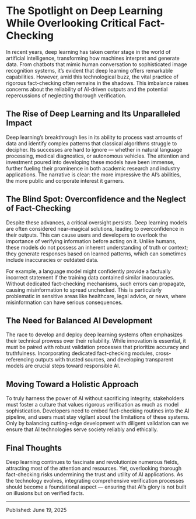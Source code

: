 # The Spotlight on Deep Learning While Overlooking Critical Fact-Checking

In recent years, deep learning has taken center stage in the world of artificial intelligence, transforming how machines interpret and generate data. From chatbots that mimic human conversation to sophisticated image recognition systems, it’s evident that deep learning offers remarkable capabilities. However, amid this technological buzz, the vital practice of rigorous fact-checking often remains in the shadows. This imbalance raises concerns about the reliability of AI-driven outputs and the potential repercussions of neglecting thorough verification.

## The Rise of Deep Learning and Its Unparalleled Impact

Deep learning’s breakthrough lies in its ability to process vast amounts of data and identify complex patterns that classical algorithms struggle to decipher. Its successes are hard to ignore — whether in natural language processing, medical diagnostics, or autonomous vehicles. The attention and investment poured into developing these models have been immense, further fueling their prominence in both academic research and industry applications. The narrative is clear: the more impressive the AI’s abilities, the more public and corporate interest it garners.

## The Blind Spot: Overconfidence and the Neglect of Fact-Checking

Despite these advances, a critical oversight persists. Deep learning models are often considered near-magical solutions, leading to overconfidence in their outputs. This can cause users and developers to overlook the importance of verifying information before acting on it. Unlike humans, these models do not possess an inherent understanding of truth or context; they generate responses based on learned patterns, which can sometimes include inaccuracies or outdated data.

For example, a language model might confidently provide a factually incorrect statement if the training data contained similar inaccuracies. Without dedicated fact-checking mechanisms, such errors can propagate, causing misinformation to spread unchecked. This is particularly problematic in sensitive areas like healthcare, legal advice, or news, where misinformation can have serious consequences.

## The Need for Balanced AI Development

The race to develop and deploy deep learning systems often emphasizes their technical prowess over their reliability. While innovation is essential, it must be paired with robust validation processes that prioritize accuracy and truthfulness. Incorporating dedicated fact-checking modules, cross-referencing outputs with trusted sources, and developing transparent models are crucial steps toward responsible AI.

## Moving Toward a Holistic Approach

To truly harness the power of AI without sacrificing integrity, stakeholders must foster a culture that values rigorous verification as much as model sophistication. Developers need to embed fact-checking routines into the AI pipeline, and users must stay vigilant about the limitations of these systems. Only by balancing cutting-edge development with diligent validation can we ensure that AI technologies serve society reliably and ethically.

## Final Thoughts

Deep learning continues to fascinate and revolutionize numerous fields, attracting most of the attention and resources. Yet, overlooking thorough fact-checking risks undermining the trust and utility of AI applications. As the technology evolves, integrating comprehensive verification processes should become a foundational aspect — ensuring that AI’s glory is not built on illusions but on verified facts.

---

Published: June 19, 2025
